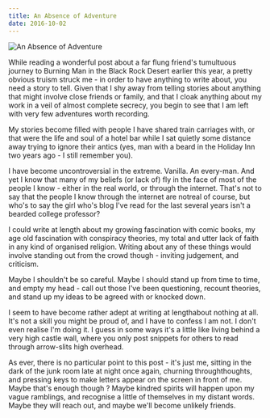 ```yaml
---
title: An Absence of Adventure
date: 2016-10-02
---
```


![An Absence of Adventure](https://source.unsplash.com/7QCBakMyDCE/1600x900)

While reading a wonderful post about a far flung friend's tumultuous journey to Burning Man in the Black Rock Desert earlier this year, a pretty obvious truism struck me - in order to have anything to write about, you need a story to tell. Given that I shy away from telling stories about anything that might involve close friends or family, and that I cloak anything about my work in a veil of almost complete secrecy, you begin to see that I am left with very few adventures worth recording.

My stories become filled with people I have shared train carriages with, or that were the life and soul of a hotel bar while I sat quietly some distance away trying to ignore their antics (yes, man with a beard in the Holiday Inn two years ago - I still remember you).

I have become uncontroversial in the extreme. Vanilla. An every-man. And yet I know that many of my beliefs (or lack of) fly in the face of most of the people I know - either in the real world, or through the internet. That's not to say that the people I know through the internet are notreal of course, but who's to say the girl who's blog I've read for the last several years isn't a bearded college professor?

I could write at length about my growing fascination with comic books, my age old fascination with conspiracy theories, my total and utter lack of faith in any kind of organised religion. Writing about any of these things would involve standing out from the crowd though - inviting judgement, and criticism.

Maybe I shouldn't be so careful. Maybe I should stand up from time to time, and empty my head - call out those I've been questioning, recount theories, and stand up my ideas to be agreed with or knocked down.

I seem to have become rather adept at writing at lengthabout nothing at all. It's not a skill you might be proud of, and I have to confess I am not. I don't even realise I'm doing it. I guess in some ways it's a little like living behind a very high castle wall, where you only post snippets for others to read through arrow-slits high overhead.

As ever, there is no particular point to this post - it's just me, sitting in the dark of the junk room late at night once again, churning throughthoughts, and pressing keys to make letters appear on the screen in front of me. Maybe that's enough though ? Maybe kindred spirits will happen upon my vague ramblings, and recognise a little of themselves in my distant words. Maybe they will reach out, and maybe we'll become unlikely friends.